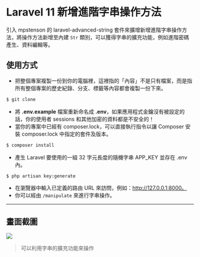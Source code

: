 # Laravel 11 新增進階字串操作方法

引入 mpstenson 的 laravel-advanced-string 套件來擴增新增進階字串操作方法，將操作方法新增至內建 `Str` 類別，可以獲得字串的擴充功能，例如進階密碼產生、資料編輯等。

## 使用方式
- 把整個專案複製一份到你的電腦裡，這裡指的「內容」不是只有檔案，而是指所有整個專案的歷史紀錄、分支、標籤等內容都會複製一份下來。
```sh
$ git clone
```
- 將 __.env.example__ 檔案重新命名成 __.env__，如果應用程式金鑰沒有被設定的話，你的使用者 sessions 和其他加密的資料都是不安全的！
- 當你的專案中已經有 composer.lock，可以直接執行指令以讓 Composer 安裝 composer.lock 中指定的套件及版本。
```sh
$ composer install
```
- 產生 Laravel 要使用的一組 32 字元長度的隨機字串 APP_KEY 並存在 .env 內。
```sh
$ php artisan key:generate
```
- 在瀏覽器中輸入已定義的路由 URL 來訪問，例如：http://127.0.0.1:8000。
- 你可以經由 `/manipulate` 來進行字串操作。

----

## 畫面截圖
![](https://i.imgur.com/LahYJBj.png)
> 可以利用字串的擴充功能來操作
